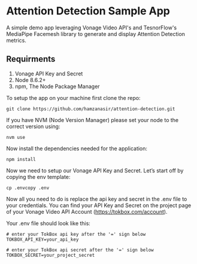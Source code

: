 # Attention Detection Sample App

A simple demo app leveraging Vonage Video API's and TesnorFlow's MediaPipe Facemesh library to generate and display Attention Detection metrics.

## Requirments
1. Vonage API Key and Secret
2. Node 8.6.2+
3. npm, The Node Package Manager

To setup the app on your machine first clone the repo:

`git clone https://github.com/hamzanasir/attention-detection.git`

If you have NVM (Node Version Manager) please set your node to the correct version using:

`nvm use`

Now install the dependencies needed for the application:

`npm install`

Now we need to setup our Vonage API Key and Secret. Let’s start off by copying the env template:

`cp .envcopy .env`

Now all you need to do is replace the api key and secret in the .env file to your credentials. You can find your API Key and Secret on the project page of your Vonage Video API Account (https://tokbox.com/account).

Your .env file should look like this:

```
# enter your TokBox api key after the '=' sign below
TOKBOX_API_KEY=your_api_key

# enter your TokBox api secret after the '=' sign below
TOKBOX_SECRET=your_project_secret
```

